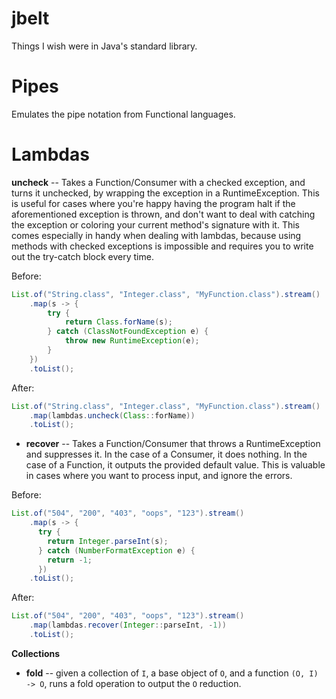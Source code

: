 # jbelt
Things I wish were in Java's standard library.    

# **Pipes**
Emulates the pipe notation from Functional languages. 


# **Lambdas**
**uncheck** -- Takes a Function/Consumer with a checked exception, and turns it unchecked, by wrapping the exception in a RuntimeException. This is useful for cases where you're happy having the program halt if the aforementioned exception is thrown, and don't want to deal with catching the exception or coloring your current method's signature with it. This comes especially in handy when dealing with lambdas, because using methods with checked exceptions is impossible and requires you to write out the try-catch block every time.

Before:
```java
List.of("String.class", "Integer.class", "MyFunction.class").stream()
    .map(s -> {
        try {
            return Class.forName(s);
        } catch (ClassNotFoundException e) {
            throw new RuntimeException(e);
        }
    })
    .toList();
```

After:
```java
List.of("String.class", "Integer.class", "MyFunction.class").stream()
    .map(lambdas.uncheck(Class::forName))
    .toList();
```

- **recover** -- Takes a Function/Consumer that throws a RuntimeException and suppresses it. In the case of a Consumer, it does nothing. In the case of a Function, it outputs the provided default value. This is valuable in cases where you want to process input, and ignore the errors.

Before:
```java
List.of("504", "200", "403", "oops", "123").stream()
    .map(s -> {
      try {
        return Integer.parseInt(s);
      } catch (NumberFormatException e) {
        return -1;
      })
    .toList();
```

After:
```java
List.of("504", "200", "403", "oops", "123").stream()
    .map(lambdas.recover(Integer::parseInt, -1))
    .toList();
```

**Collections**
- **fold** -- given a collection of `I`, a base object of `O`, and a function `(O, I) -> O`, runs a fold operation to output the `O` reduction.
